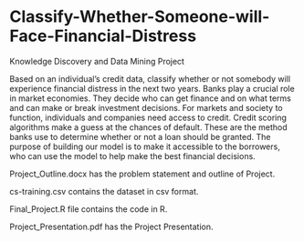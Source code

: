 # Classify-Whether-Someone-will-Face-Financial-Distress
Knowledge Discovery and Data Mining Project

Based on an individual’s credit data, classify whether or not somebody will experience financial distress in the next two years.
Banks play a crucial role in market economies. They decide who can get finance and on what terms and can make or break investment decisions. For markets and society to function, individuals and companies need access to credit. 
Credit scoring algorithms make a guess at the chances of default. These are the method banks use to determine whether or not a loan should be granted. 
The purpose of building our model is to make it accessible to the borrowers, who can use the model to help make the best financial decisions.


Project_Outline.docx has the problem statement and outline of Project.

cs-training.csv contains the dataset in csv format.

Final_Project.R file contains the code in R.

Project_Presentation.pdf has the Project Presentation.
